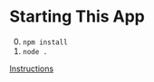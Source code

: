 # Starting This App

0. `npm install`
0. `node .` 

[Instructions](https://github.com/appacademy/course-extension-curriculum/blob/master/node/chatapp_project.md)
